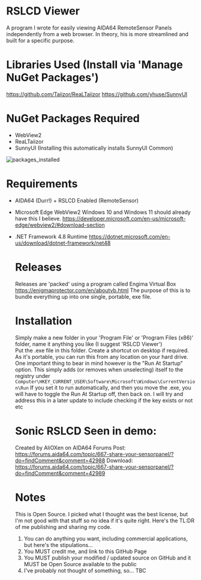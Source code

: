 # RSLCD Viewer
A program I wrote for easily viewing AIDA64 RemoteSensor Panels independently from a web browser.
In theory, his is more streamlined and built for a specific purpose.

# Libraries Used (Install via 'Manage NuGet Packages')
https://github.com/Taiizor/ReaLTaiizor
https://github.com/yhuse/SunnyUI

# NuGet Packages Required
- WebView2
- ReaLTaiizor
- SunnyUI (Installing this automatically installs SunnyUI Common)

![packages_installed](https://user-images.githubusercontent.com/3501380/178166687-ffe69396-9e4f-4329-bf77-c84e9f5596cc.png)

# Requirements
- AIDA64 (Durr!) + RSLCD Enabled (RemoteSensor)


- Microsoft Edge WebView2
  Windows 10 and Windows 11 should already have this I believe.
  https://developer.microsoft.com/en-us/microsoft-edge/webview2/#download-section
  
- .NET Framework 4.8 Runtime
  https://dotnet.microsoft.com/en-us/download/dotnet-framework/net48
  
  # Releases
  Releases are 'packed' using a program called Engima Virtual Box
  https://enigmaprotector.com/en/aboutvb.html
  The purpose of this is to bundle everything up into one single, portable, exe file.
  
  # Installation
  Simply make a new folder in your 'Program File' or 'Program Files (x86)' folder, name it anything you like (I suggest 'RSLCD Viewer')\
  Put the .exe file in this folder.  Create a shortcut on desktop if required.
  As it's portable, you can run this from any location on your hard drive.
  One important thing to bear in mind however is the "Run At Startup" option.  This simply adds (or removes when unselecting) itself to the registry
  under ```Computer\HKEY_CURRENT_USER\Software\Microsoft\Windows\CurrentVersion\Run```
  If you set it to run automatically, and then you move the .exe, you will have to toggle the Run At Startup off, then back on.
  I will try and address this in a later update to include checking if the key exists or not etc
  
  # Sonic RSLCD Seen in demo:
  Created by AliOXen on AIDA64 Forums
  Post: https://forums.aida64.com/topic/667-share-your-sensorpanel/?do=findComment&comment=42988
  Download: https://forums.aida64.com/topic/667-share-your-sensorpanel/?do=findComment&comment=42989
  
  # Notes
  This is Open Source.  I picked what I thought was the best license, but I'm not good with that stuff so no idea if it's quite right.
  Here's the TL:DR of me publishing and sharing my code.
  1) You can do anything you want, including commercial applications, but here's the stipulations...
  2) You MUST credit me, and link to this GitHub Page
  3) You MUST publish your modified / updated source on GitHub and it MUST be Open Source available to the public
  4) I've probably not thought of something, so... TBC
